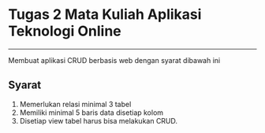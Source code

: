 # Tugas 2 Mata Kuliah Aplikasi Teknologi Online
***
Membuat aplikasi CRUD berbasis web dengan syarat dibawah ini
## Syarat
1. Memerlukan relasi minimal 3 tabel
2. Memiliki minimal 5 baris data disetiap kolom
3. Disetiap view tabel harus bisa melakukan CRUD.
